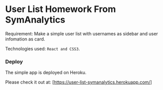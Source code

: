 # User List Homework From SymAnalytics

Requirement: Make a simple user list with usernames as sidebar and user infomation as card.

Technologies used: `React and CSS3`.

### Deploy

The simple app is deployed on Heroku.

Please check it out at: [https://user-list-symanalytics.herokuapp.com/]
